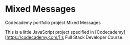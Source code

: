 # Mixed Messages

Codecademy portfolio project Mixed Messages

This is a little JavaScript project specified in [Codecademy][https://codecademy.com/]'s Full Stack Developer Course.

